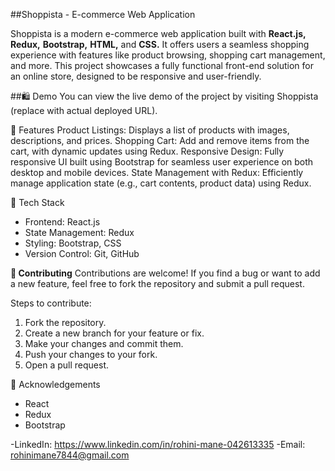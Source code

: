 ##Shoppista - E-commerce Web Application

Shoppista is a modern e-commerce web application built with **React.js,** **Redux,** **Bootstrap,** **HTML,** and **CSS.** It offers users a seamless shopping experience with features like product browsing, shopping cart management, and more. This project showcases a fully functional front-end solution for an online store, designed to be responsive and user-friendly.

##🛍️ Demo
You can view the live demo of the project by visiting Shoppista (replace with actual deployed URL).

🚀 Features
Product Listings: Displays a list of products with images, descriptions, and prices.
Shopping Cart: Add and remove items from the cart, with dynamic updates using Redux.
Responsive Design: Fully responsive UI built using Bootstrap for seamless user experience on both desktop and mobile devices.
State Management with Redux: Efficiently manage application state (e.g., cart contents, product data) using Redux.

🎯 Tech Stack
- Frontend: React.js
- State Management: Redux
- Styling: Bootstrap, CSS
- Version Control: Git, GitHub

**🤝 Contributing**
Contributions are welcome! If you find a bug or want to add a new feature, feel free to fork the repository and submit a pull request.

Steps to contribute:
1. Fork the repository.
2. Create a new branch for your feature or fix.
3. Make your changes and commit them.
4. Push your changes to your fork.
5. Open a pull request.

📄 Acknowledgements
- React
- Redux
- Bootstrap


-LinkedIn: https://www.linkedin.com/in/rohini-mane-042613335
-Email: rohinimane7844@gmail.com
